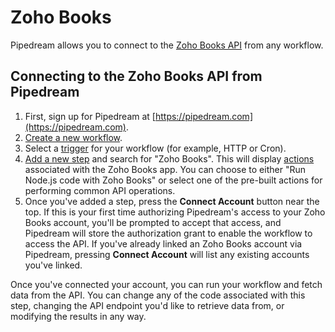 # Zoho Books

Pipedream allows you to connect to the [Zoho Books API](https://www.zoho.com/books/api/v3/) from any workflow.

## Connecting to the Zoho Books API from Pipedream

1. First, sign up for Pipedream at [https://pipedream.com](https://pipedream.com).
2. [Create a new workflow](https://pipedream.com/new).
3. Select a [trigger](/workflows/steps/triggers/) for your workflow (for example, HTTP or Cron).
4. [Add a new step](/workflows/steps/) and search for "Zoho Books". This will display [actions](/workflows/steps/actions/) associated with the Zoho Books app. You can choose to either "Run Node.js code with Zoho Books" or select one of the pre-built actions for performing common API operations.
5. Once you've added a step, press the **Connect Account** button near the top. If this is your first time authorizing Pipedream's access to your Zoho Books account, you'll be prompted to accept that access, and Pipedream will store the authorization grant to enable the workflow to access the API. If you've already linked an Zoho Books account via Pipedream, pressing **Connect Account** will list any existing accounts you've linked.

Once you've connected your account, you can run your workflow and fetch data from the API. You can change any of the code associated with this step, changing the API endpoint you'd like to retrieve data from, or modifying the results in any way.

<Footer />
